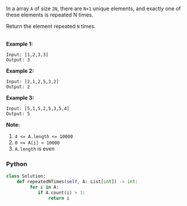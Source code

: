 In a array  `A`  of size  `2N`, there are  `N+1`  unique elements, and exactly one of these elements is repeated N times.<br>

Return the element repeated  `N`  times.<br><br>

**Example 1:**
```
Input: [1,2,3,3]
Output: 3
```
**Example 2:**
```
Input: [2,1,2,5,3,2]
Output: 2
```
**Example 3:**
```
Input: [5,1,5,2,5,3,5,4]
Output: 5
```
**Note:**

1.  `4 <= A.length <= 10000`
2.  `0 <= A[i] < 10000`
3.  `A.length`  is even

### Python
```python
class Solution:
    def repeatedNTimes(self, A: List[int]) -> int:
         for i in A: 
            if A.count(i) > 1: 
                return i
```